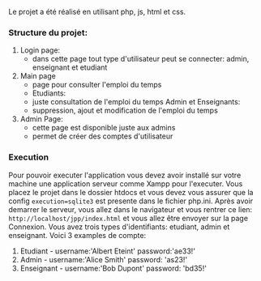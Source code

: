 Le projet a été réalisé en utilisant php, js, html et css.

### Structure du projet:

1. Login page:
   - dans cette page tout type d'utilisateur peut se connecter: admin, enseignant et etudiant
2. Main page
   - page pour consulter l'emploi du temps
   - Etudiants:
   - juste consultation de l'emploi du temps
     Admin et Enseignants:
   - suppression, ajout et modification de l'emploi du temps
3. Admin Page:
   - cette page est disponible juste aux admins
   - permet de créer des comptes d'utilisateur

### Execution

Pour pouvoir executer l'application vous devez avoir installé sur votre machine une application serveur comme Xampp pour l'executer.
Vous placez le projet dans le dossier htdocs et vous devez vous assurer que la config `execution=sqlite3` est presente dans le fichier php.ini.
Après avoir demarrer le serveur, vous allez dans le navigateur et vous rentrer ce lien: `http://localhost/jpp/index.html` et vous allez être envoyer sur la page Connexion. Vous avez trois types d'identifiants: etudiant, admin et enseignant. Voici 3 examples de compte:

1. Etudiant - username:'Albert Eteint' password:'ae33!'
2. Admin - username:'Alice Smith' password: 'as23!'
3. Enseignant - username:'Bob Dupont' password: 'bd35!'
